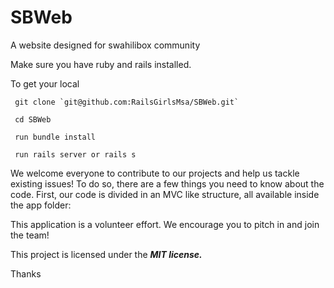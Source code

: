 
# SBWeb
A website designed for swahilibox community

Make sure you have ruby and rails installed.

To get your local
 
	 git clone `git@github.com:RailsGirlsMsa/SBWeb.git`

	 cd SBWeb

	 run bundle install

	 run rails server or rails s


We welcome everyone to contribute to our projects and help us tackle existing issues! To do so, there are a few things you need to know about the code. First, our code is divided in an MVC like structure, all available inside the app folder:

This application is a volunteer effort. We encourage you to pitch in and join the team!

This project is licensed under the **_MIT license._**

Thanks